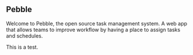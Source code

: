 ## Pebble

Welcome to Pebble, the open source task management system. A web app that allows teams to improve workflow by having a place to assign tasks and schedules. 

This is a test.
